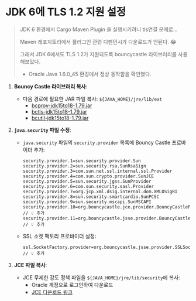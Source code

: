 # JDK 6에 TLS 1.2 지원 설정

> JDK 6 환경에서 Cargo Maven Plugin 을 실행시키려니 tls연결 문제로...
>
> Maven 레포지토리에서 플러그인 관련 디펜던시가 다운로드가 안된다. 😂
>
> 그래서 JDK 6에서도 TLS 1.2가 지원되도록 bouncycastle 라이브러리를 사용해보았다.
>
> * Oracle Java 1.6.0_45 환경에서 정상 동작함을 확인했다.



1. **Bouncy Castle 라이브러리 복사**:
   
   - 다음 경로에 필요한 JAR 파일 복사: `${JAVA_HOME}/jre/lib/ext`
     - [bcprov-jdk15to18-1.79.jar](https://downloads.bouncycastle.org/java/bcprov-jdk15to18-1.79.jar)
     - [bctls-jdk15to18-1.79.jar](https://downloads.bouncycastle.org/java/bctls-jdk15to18-1.79.jar)
     - [bcutil-jdk15to18-1.79.jar](https://downloads.bouncycastle.org/java/bcutil-jdk15to18-1.79.jar)
   
2. **`java.security` 파일 수정**:
   
   - `java.security` 파일의 `security.provider` 목록에 Bouncy Castle 프로바이더 추가:
     ```properties
     security.provider.1=sun.security.provider.Sun
     security.provider.2=sun.security.rsa.SunRsaSign
     security.provider.3=com.sun.net.ssl.internal.ssl.Provider
     security.provider.4=com.sun.crypto.provider.SunJCE
     security.provider.5=sun.security.jgss.SunProvider
     security.provider.6=com.sun.security.sasl.Provider
     security.provider.7=org.jcp.xml.dsig.internal.dom.XMLDSigRI
     security.provider.8=sun.security.smartcardio.SunPCSC
     security.provider.9=sun.security.mscapi.SunMSCAPI
     security.provider.10=org.bouncycastle.jce.provider.BouncyCastleProvider // 💡 추가
     security.provider.11=org.bouncycastle.jsse.provider.BouncyCastleJsseProvider // 💡 추가
     ```
   - SSL 소켓 팩토리 프로바이더 설정:
     ```properties
     ssl.SocketFactory.provider=org.bouncycastle.jsse.provider.SSLSocketFactoryImpl // 💡 추가
     ```
   
3. **JCE 파일 복사**:
   - JCE 무제한 강도 정책 파일을 `${JAVA_HOME}/jre/lib/security`에 복사:
     - Oracle 계정으로 로그인하여 다운로드
     - [JCE 다운로드 링크](https://www.oracle.com/java/technologies/jce-6-download.html)

